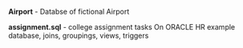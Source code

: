 **Airport** - Databse of fictional Airport

**assignment.sql** - college assignment tasks On ORACLE HR example database, joins, groupings, views, triggers

